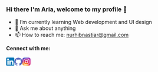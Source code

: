 ### Hi there I'm Aria, welcome to my profile 👋

- 🌱 I’m currently learning Web development and UI design
- 💬 Ask me about anything
- 📫 How to reach me: nurhibnastiar@gmail.com

**Cennect with me:**
<br/>
<br/>
<a target="_blank" href="https://www.linkedin.com/in/hibnastiar/">
<img align="left" alt="Aria Linkdein" width="22px" src="img/linkedin.png"/>
</a>
<a target="_blank" href="https://github.com/hibnastiar27">
<img align="left" alt="Aria Github" width="22px" src="img/github.png"/>
</a>
<a target="_blank" href="https://www.instagram.com/aria.justtry" >
<img align="left" alt="Aria Instagram" width="22px" src="img/instagram.png" />
</a>
<br/>
<br/>

<!--
**Languages and Tools:**

<p>
    <a target="_blank" href="#" rel="noopener noreferrer">
        <img align="left" alt="html" style="max-width:100%;" width="26px" src="https://raw.githubusercontent.com/github/explore/80688e429a7d4ef2fca1e82350fe8e3517d3494d/topics/html/html.png">
    </a>
</p>
<p>
    <a target="_blank" href="#" rel="noopener noreferrer">
        <img align="left" alt="css" style="max-width:100%;" width="26px" src="https://raw.githubusercontent.com/github/explore/80688e429a7d4ef2fca1e82350fe8e3517d3494d/topics/css/css.png">
    </a>
</p>
<p>
<br/>
<br/>
<a href="https://github.com/hibnastiar27">
<img align="center" src="https://github-readme-stats.vercel.app/api?username=hibnastiar27&bg_color=30,e96443,904e95&title_color=fff&text_color=fff" alt="Aria github stats"/>
</a> -->

